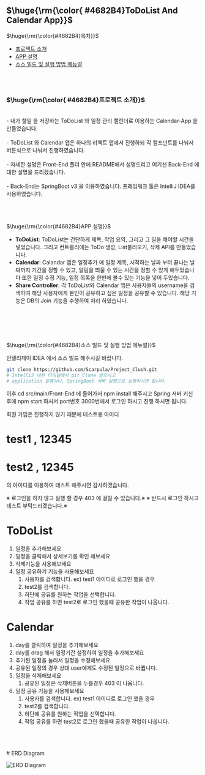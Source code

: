 <h2>$\huge{\rm{\color{	
#4682B4}ToDoList And Calendar App}}$</h2>

<p>$\huge{\rm{\color{#4682B4}목차}}$</p>

- [프로젝트 소개](#프로젝트-소개)
- [APP 설명](#APP-설명)
- [소스 빌드 및 실행 방법 메뉴얼](#소스-빌드)

<br/>
<br/>
<h3 id="프로젝트-소개">$\huge{\rm{\color{	
#4682B4}프로젝트 소개}}$</h3>
<br/>
- 내가 할일 을 저장하는 ToDoList 와 일정 관리 캘린더로 이용하는 Calendar-App 을 만들었습니다.
<br/>
<br/>
- ToDoList 와 Calendar 앱은 하나의 리액트 앱에서 진행하되 각 컴포넌트를 나눠서 버튼식으로 나눠서 진행하였습니다.
<br/>
<br/>
- 자세한 설명은 Front-End 폴더 안에 README에서 설명드리고 여기선 Back-End 에 대한 설명을 드리겠습니다.
<br/>
<br/>
- Back-End는 SpringBoot v3 을 이용하였습니다. 프레임워크 툴은 IntelliJ IDEA를 사용하였습니다.
<br/>
<br/>

<br/>
<br/>

<p id="APP-설명">$\huge{\rm{\color{#4682B4}APP 설명}}$</p>

- **ToDoList**: ToDoList는 간단하게 제목, 작업 요약, 그리고 그 일을 해야할 시간을 넣었습니다. 그리고 컨트롤러에는 ToDo 생성, List불러오기, 삭제 API를 만들었습니다.
- **Calendar**: Calandar 앱은 일정추가 에 일정 제목, 시작하는 날짜 부터 끝나는 날짜까지 기간을 정할 수 있고, 알림을 띄울 수 있는 시간을 정할 수 있게 해두었습니다
  또한 일정 수정 기능, 일정 목록을 한번에 볼수 있는 기능을 넣어 두었습니다. 
- **Share Controller**: 각 ToDoList와 Calendar 앱은 사용자들의 username을 검색하여 해당 사용자에게 본인이 공유하고 싶은 일정을 공유할 수 있습니다. 해당 기능은 DB의 Join 기능을 수행하여 처리 하였습니다.
<br/>
<br/>
<br/>
<br/>
<p id="소스-빌드">$\huge{\rm{\color{#4682B4}소스 빌드 및 실행 방법 메뉴얼}}$</p>

인텔리제이 IDEA 에서 소스 빌드 해주시길 바랍니다.

```bash
git clone https://github.com/Scarpula/Project_Clush.git
# IntelliJ 내부 터미널에서 git Clone 받으시고
# application 실행이나, SpringBoot 서버 실행으로 실행하시면 됩니다.
```

이후 cd src/main/Front-End 에 들어가서 npm install 해주시고 
Spring 서버 키신 후에 npm start 하셔서 port번호 3000번에서 
로그인 하시고 진행 하시면 됩니다.

회원 가입은 진행하지 않기 때문에 테스트용 아이디 
# test1 , 12345
# test2 , 12345 
의 아이디를 이용하여 테스트 해주시면 감사하겠습니다.

※ 로그인을 하지 않고 실행 할 경우 403 에 걸릴 수 있습니다.※
※ 반드시 로그인 하시고 테스트 부탁드리겠습니다.※

# ToDoList
1. 일정을 추가해보세요
2. 일정을 클릭해서 상세보기를 확인 해보세요
3. 삭제기능을 사용해보세요
4. 일정 공유하기 기능을 사용해보세요
   1. 사용자를 검색합니다. ex) test1 아이디로 로그인 했을 경우
   2. test2를 검색합니다.
   3. 하단에 공유를 원하는 작업을 선택합니다.
   4. 작업 공유를 하면 test2로 로그인 했을때 공유한 작업이 나옵니다.

# Calendar
1. day를 클릭하여 일정을 추가해보세요
2. day를 drag 해서 일정기간 설정하여 일정을 추가해보세요
3. 추가된 일정을 눌러서 일정을 수정해보세요
4. 공유된 일정의 경우 상대 user에게도 수정된 일정으로 바뀝니다.
5. 일정을 삭제해보세요
   1. 공유된 일정은 삭제버튼을 누를경우 403 이 나옵니다.
6. 일정 공유 기능을 사용해보세요
   1. 사용자를 검색합니다. ex) test1 아이디로 로그인 했을 경우
   2. test2를 검색합니다.
   3. 하단에 공유를 원하는 작업을 선택합니다.
   4. 작업 공유를 하면 test2로 로그인 했을때 공유한 작업이 나옵니다.

<br/>
<br/>
<br/>
# ERD Diagram

![ERD Diagram](src/main/resources/static/images/ERD_Diagram.png)


  



